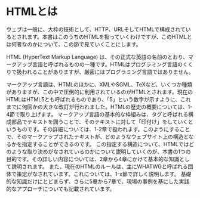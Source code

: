 <!-- たぶん、この節を書くのが一番難しいと思うので、最後に後回しにしておく -->
# HTMLとは
ウェブは一般に、大枠の技術として、HTTP、URLそしてHTMLで構成されているとされます。本書はこのうちのHTMLを扱っていくわけですが、このHTMLとは何者なのかについて、この節で見ていくことにします。

<!--
https://developer.mozilla.org/ja/docs/Web/HTML
-->

HTML (HyperText Markup Language) は、その正式な英語の名前のとおり、マークアップ言語と呼ばれるものの一種です。HTMLはプログラミング言語のくくりで扱われることがありますが、厳密にはプログラミング言語ではありません。

マークアップ言語は、HTMLのほかに、XMLやSGML、TeXなど、いくつか種類がありますが、この中で圧倒的に利用されているのがHTMLとされます。現在のHTMLはHTML5とも呼ばれるものであり、「5」という数字が示すように、これまでに何回かの大きな改訂が行われました。HTMLの歴史の概要については、1-4節で取り上げます。
マークアップ言語の基本的な枠組みは、タグと呼ばれる構成部品でテキストを囲うことで、そのテキストに対して「印付け」をしていくというものです。その詳細については、1-2章で扱われます。このようにすることで、そのマークアップされたテキストが、どのようなウェブサイト上の構造となるかを指定することができるのです。
この指定する構造について、HTMLではどのような取り決めがなされているのかについて説明していくのが、本書の1つの目的です。その詳しい内容については、2章から4章にかけて基本的な知識として説明されます。
また、現在のHTMLのルールは、主にWHATWGと呼ばれる団体で策定がなされています。これについては、1-x節で詳しく説明します。
基礎的な知識だけにとどまらず、さらに5章から7章で、現場の事例を基にした実践的なアプローチについても記載されています。
